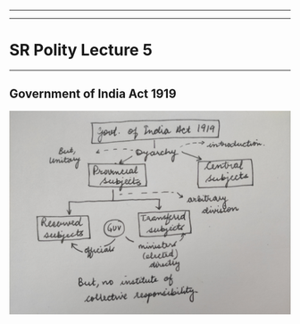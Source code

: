 ----

----

#  SR Polity Lecture 5

----

## Government of India Act 1919
![Markor_2020-12-01T13-13-55](Markor_2020-12-01T13-13-55.jpg)
